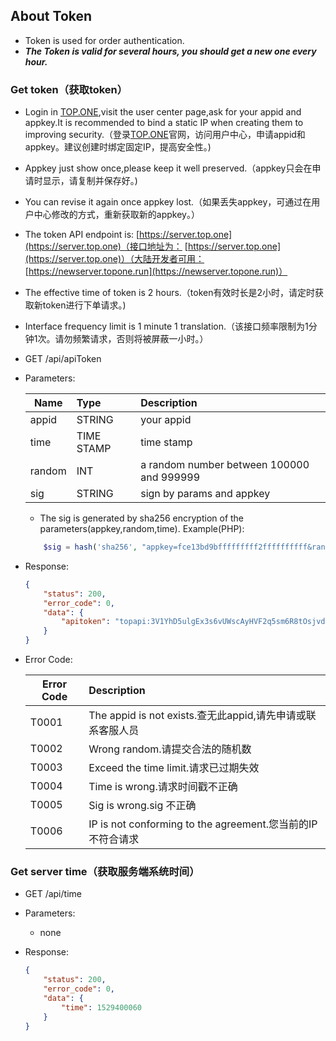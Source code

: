 ## About Token
* Token is used for order authentication.
* **_The Token is valid for several hours, you should get a new one every hour._**

### Get token（获取token）

* Login in [TOP.ONE](https://top.one),visit the user center page,ask for your appid and appkey.It is recommended to bind a static IP when creating them to improving security.（登录[TOP.ONE](https://top.one)官网，访问用户中心，申请appid和appkey。建议创建时绑定固定IP，提高安全性。)
* Appkey just show once,please keep it well preserved.（appkey只会在申请时显示，请复制并保存好。)
* You can revise it again once appkey lost.（如果丢失appkey，可通过在用户中心修改的方式，重新获取新的appkey。）
* The token API endpoint is: [https://server.top.one](https://server.top.one)（接口地址为： [https://server.top.one](https://server.top.one)）（大陆开发者可用： [https://newserver.topone.run](https://newserver.topone.run)）
* The effective time of token is 2 hours.（token有效时长是2小时，请定时获取新token进行下单请求。)
* Interface frequency limit is 1 minute 1 translation.（该接口频率限制为1分钟1次。请勿频繁请求，否则将被屏蔽一小时。）

* GET /api/apiToken
* Parameters:

	| Name | Type | Description |
	| ---- |:----| :-----|
	appid | STRING | your appid
	time | TIME STAMP | time stamp
	random | INT | a random number between 100000 and 999999
	sig | STRING | sign by params and appkey
	
	* The sig is generated by sha256 encryption of the parameters(appkey,random,time).	Example(PHP):
	
	``` php
		$sig = hash('sha256', "appkey=fce13bd9bfffffffff2ffffffffff&random=200022&time=1409309229",false);
	``` 

* Response:

	``` json
	{
	    "status": 200,
	    "error_code": 0,
	    "data": {
	        "apitoken": "topapi:3V1YhD5ulgEx3s6vUWscAyHVF2q5sm6R8tOsjvde1aVK5MQ81HsO0xbVa8011zE35TkaARvUv6"
	    }
	}
	```
	
* Error Code:

	| Error Code | Description |
	| ---- |:----|
	T0001 | The appid is not exists.查无此appid,请先申请或联系客服人员
	T0002 | Wrong random.请提交合法的随机数
	T0003 | Exceed the time limit.请求已过期失效
	T0004 | Time is wrong.请求时间戳不正确
	T0005 | Sig is wrong.sig 不正确
	T0006 | IP is not conforming to the agreement.您当前的IP不符合请求

### Get server time（获取服务端系统时间）

* GET /api/time
* Parameters:
	* none
* Response:

	``` json
	{
	    "status": 200,
	    "error_code": 0,
	    "data": {
	        "time": 1529400060
	    }
	}
	```


